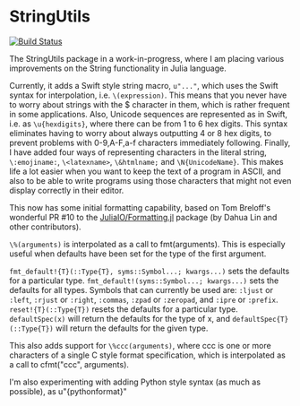 # StringUtils

[![Build Status](https://travis-ci.org/ScottPJones/StringUtils.jl.svg?branch=master)](https://travis-ci.org/ScottPJones/StringUtils.jl)

The StringUtils package in a work-in-progress, where I am placing various improvements on the
String functionality in Julia language.

Currently, it adds a Swift style string macro, `u"..."`, which uses the Swift syntax for
interpolation, i.e. `\(expression)`.  This means that you never have to worry about strings with
the $ character in them, which is rather frequent in some applications.
Also, Unicode sequences are represented as in Swift, i.e. as `\u{hexdigits}`, where there
can be from 1 to 6 hex digits. This syntax eliminates having to worry about always outputting
4 or 8 hex digits, to prevent problems with 0-9,A-F,a-f characters immediately following.
Finally, I have added four ways of representing characters in the literal string,
`\:emojiname:`, `\<latexname>`, `\&htmlname;` and `\N{UnicodeName}`.
This makes life a lot easier when you want to keep the text of a program in ASCII, and
also to be able to write programs using those characters that might not even display
correctly in their editor.

This now has some initial formatting capability, based on Tom Breloff's wonderful PR #10 to the
[JuliaIO/Formatting.jl](https://github.com/JuliaIO/Formatting.jl) package (by Dahua Lin and other contributors).

`\%(arguments)` is interpolated as a call to fmt(arguments).
This is especially useful when defaults have been set for the type of the first argument.

`fmt_default!{T}(::Type{T}, syms::Symbol...; kwargs...)` sets the defaults for a particular type.
`fmt_default!(syms::Symbol...; kwargs...)` sets the defaults for all types.
Symbols that can currently be used are: `:ljust` or `:left`, `:rjust` or `:right`, `:commas`,
`:zpad` or `:zeropad`, and `:ipre` or `:prefix`.
`reset!{T}(::Type{T})` resets the defaults for a particular type.
`defaultSpec(x)` will return the defaults for the type of x, and
`defaultSpec{T}(::Type{T})` will return the defaults for the given type.

This also adds support for `\%ccc(arguments)`, where ccc is one or more characters of a
single C style format specification, which is interpolated as a call to cfmt("ccc", arguments).

I'm also experimenting with adding Python style syntax (as much as possible), as
u"\{pythonformat}"
